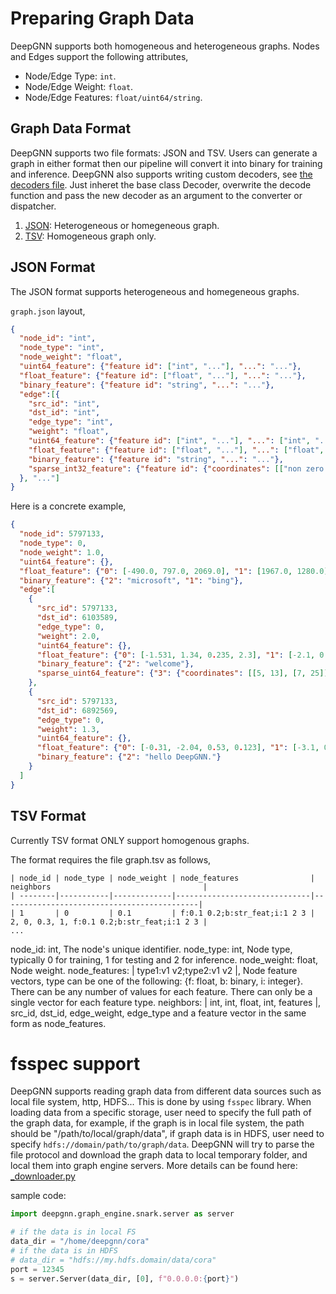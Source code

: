 # Preparing Graph Data

DeepGNN supports both homogeneous and heterogeneous graphs. Nodes and Edges support the following attributes,
  * Node/Edge Type: `int`.
  * Node/Edge Weight: `float`.
  * Node/Edge Features: `float/uint64/string`.

## Graph Data Format

DeepGNN supports two file formats: JSON and TSV.
Users can generate a graph in either format then our pipeline will convert it into binary for training and inference.
DeepGNN also supports writing custom decoders, see [the decoders file](https://github.com/microsoft/DeepGNN/blob/main/src/python/deepgnn/graph_engine/snark/decoders.py).
Just inheret the base class Decoder, overwrite the decode function and pass the new decoder as an argument to the converter or dispatcher.

1. [JSON](#json-format): Heterogeneous or homegeneous graph.
2. [TSV](#tsv-format): Homogeneous graph only.

## JSON Format

The JSON format supports heterogeneous and homegeneous graphs.

`graph.json` layout,

```JSON
{
  "node_id": "int",
  "node_type": "int",
  "node_weight": "float",
  "uint64_feature": {"feature id": ["int", "..."], "...": "..."},
  "float_feature": {"feature id": ["float", "..."], "...": "..."},
  "binary_feature": {"feature id": "string", "...": "..."},
  "edge":[{
    "src_id": "int",
    "dst_id": "int",
    "edge_type": "int",
    "weight": "float",
    "uint64_feature": {"feature id": ["int", "..."], "...": ["int", "..."]},
    "float_feature": {"feature id": ["float", "..."], "...": ["float", "..."]},
    "binary_feature": {"feature id": "string", "...": "..."},
    "sparse_int32_feature": {"feature id": {"coordinates": [["non zero coordinates 0"], ["non zero coordinates 1", "..."]], "values": ["value 0", "value 1", "..."]}},
  }, "..."]
}
```

Here is a concrete example,

```JSON
{
  "node_id": 5797133,
  "node_type": 0,
  "node_weight": 1.0,
  "uint64_feature": {},
  "float_feature": {"0": [-490.0, 797.0, 2069.0], "1": [1967.0, 1280.0]},
  "binary_feature": {"2": "microsoft", "1": "bing"},
  "edge":[
    {
      "src_id": 5797133,
      "dst_id": 6103589,
      "edge_type": 0,
      "weight": 2.0,
      "uint64_feature": {},
      "float_feature": {"0": [-1.531, 1.34, 0.235, 2.3], "1": [-2.1, 0.4, 0.35, 0.3]},
      "binary_feature": {"2": "welcome"},
      "sparse_uint64_feature": {"3": {"coordinates": [[5, 13], [7, 25]], "values": [-1, 1024]}},
    },
    {
      "src_id": 5797133,
      "dst_id": 6892569,
      "edge_type": 0,
      "weight": 1.3,
      "uint64_feature": {},
      "float_feature": {"0": [-0.31, -2.04, 0.53, 0.123], "1": [-3.1, 0.4, 0.35, 0.3]},
      "binary_feature": {"2": "hello DeepGNN."}
    }
  ]
}
```

## TSV Format

Currently TSV format ONLY support homogenous graphs.

The format requires the file graph.tsv as follows,

```tsv
| node_id | node_type | node_weight | node_features                | neighbors                                  |
| --------|-----------|-------------|------------------------------|--------------------------------------------|
| 1       | 0         | 0.1         | f:0.1 0.2;b:str_feat;i:1 2 3 | 2, 0, 0.3, 1, f:0.1 0.2;b:str_feat;i:1 2 3 |
...
```

node_id: int, The node's unique identifier.
node_type: int, Node type, typically 0 for training, 1 for testing and 2 for inference.
node_weight: float, Node weight.
node_features: | type1:v1 v2;type2:v1 v2 |, Node feature vectors, type can be one of the following: {f: float, b: binary, i: integer}. There can be any number of values for each feature. There can only be a single vector for each feature type.
neighbors: | int, int, float, int, features |, src_id, dst_id, edge_weight, edge_type and a feature vector in the same form as node_features.

# fsspec support

DeepGNN supports reading graph data from different data sources such as local file system, http, HDFS... This is done by using `fsspec` library. When loading data from a specific storage, user need to specify the full path of the graph data, for example, if the graph is in local file system, the path should be "/path/to/local/graph/data", if graph data is in HDFS, user need to specify `hdfs://domain/path/to/graph/data`. DeepGNN will try to parse the file protocol and download the graph data to local temporary folder, and local them into graph engine servers. More details can be found here: [_downloader.py](https://github.com/microsoft/DeepGNN/blob/main/src/python/deepgnn/graph_engine/snark/_downloader.py)

sample code:

```Python
import deepgnn.graph_engine.snark.server as server

# if the data is in local FS
data_dir = "/home/deepgnn/cora"
# if the data is in HDFS
# data_dir = "hdfs://my.hdfs.domain/data/cora"
port = 12345
s = server.Server(data_dir, [0], f"0.0.0.0:{port}")

```
